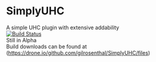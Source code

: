 # SimplyUHC
A simple UHC plugin with extensive addability
<br>
[![Build Status](https://drone.io/github.com/gilrosenthal/SimplyUHC/status.png)](https://drone.io/github.com/gilrosenthal/SimplyUHC/latest)
<br>
Still in Alpha
<br>
Build downloads can be found at (https://drone.io/github.com/gilrosenthal/SimplyUHC/files)
